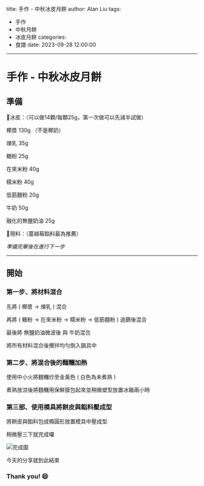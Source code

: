 title: 手作 - 中秋冰皮月餅
author: Alan Liu
tags:
  - 手作
  - 中秋月餅
  - 冰皮月餅
categories:
  - 食譜
date: 2023-09-28 12:00:00
---
# 手作 - 中秋冰皮月餅

## 準備

🔻冰皮：（可以做14顆/每顆25g，第一次做可以先減半試做）

椰漿 130g （不是椰奶）

煉乳 35g

糖粉 25g

在來米粉 40g

糯米粉 40g

低筋麵粉 20g

牛奶 50g

融化的無鹽奶油 25g

🔻現料：（蔓越莓餡料最為推薦）

*準備完畢後在進行下一步*

---

## 開始

### 第一步、將材料混合

先將 ( 椰漿 -> 煉乳 ) 混合

再將 ( 糖粉 -> 在來米粉 -> 糯米粉 -> 低筋麵粉 ) 過篩後混合

最後將 無鹽奶油微波後 與 牛奶混合

將所有材料混合後攪拌均勻倒入鍋具中

### 第二步、將混合後的麵糰加熱

使用中小火將麵糰炒至金黃色 ( 白色為未煮熟 )

煮熟放涼後將麵糰用保鮮膜包起來並稍微塑型放置冰箱兩小時

### 第三部、使用模具將餅皮與餡料壓成型

將餅皮與餡料包成橢圓形放置模具中壓成型

稍微壓三下就完成囉

![完成圖](129049.jpg)

今天的分享就到此結束

### Thank you! :smile: